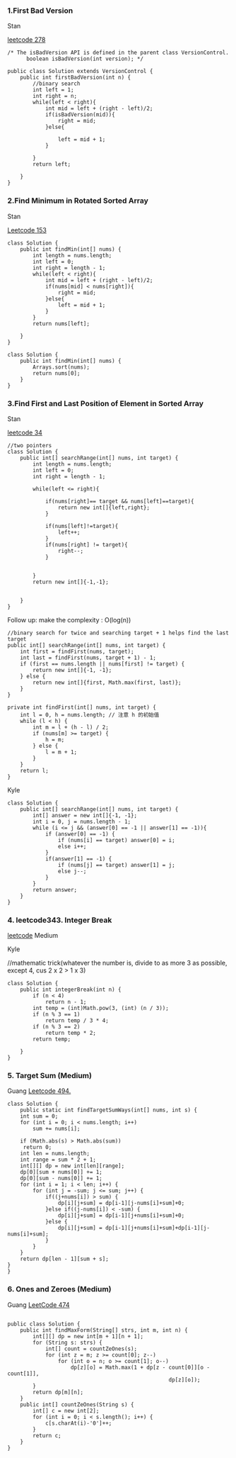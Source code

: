 ### 1.First Bad Version
Stan

[leetcode 278](https://leetcode.com/problems/first-bad-version/)
```
/* The isBadVersion API is defined in the parent class VersionControl.
      boolean isBadVersion(int version); */

public class Solution extends VersionControl {
    public int firstBadVersion(int n) {
        //binary search
        int left = 1;
        int right = n;
        while(left < right){
            int mid = left + (right - left)/2;
            if(isBadVersion(mid)){
                right = mid;
            }else{
                
                left = mid + 1;
            }
                
        }
        return left;
        
    }
}
```

### 2.Find Minimum in Rotated Sorted Array
Stan

[Leetcode 153](https://leetcode.com/problems/find-minimum-in-rotated-sorted-array/)

```
class Solution {
    public int findMin(int[] nums) {
        int length = nums.length;
        int left = 0;
        int right = length - 1;
        while(left < right){
            int mid = left + (right - left)/2;
            if(nums[mid] < nums[right]){
                right = mid;
            }else{
                left = mid + 1;
            }
        }
        return nums[left];

    }
}
```
```
class Solution {
    public int findMin(int[] nums) {
        Arrays.sort(nums);
        return nums[0];
    }
}
```

### 3.Find First and Last Position of Element in Sorted Array
Stan

[leetcode 34](https://leetcode.com/problems/find-first-and-last-position-of-element-in-sorted-array/)
```
//two pointers
class Solution {
    public int[] searchRange(int[] nums, int target) {
        int length = nums.length;
        int left = 0;
        int right = length - 1;
        
        while(left <= right){

            if(nums[right]== target && nums[left]==target){
                return new int[]{left,right};
            }
            
            if(nums[left]!=target){
                left++;
            }
            if(nums[right] != target){
                right--;
            }
            
            
        }
        return new int[]{-1,-1};

        
    }
}
```
Follow up: make the complexity : O(log(n))
```
//binary search for twice and searching target + 1 helps find the last target
public int[] searchRange(int[] nums, int target) {
    int first = findFirst(nums, target);
    int last = findFirst(nums, target + 1) - 1;
    if (first == nums.length || nums[first] != target) {
        return new int[]{-1, -1};
    } else {
        return new int[]{first, Math.max(first, last)};
    }
}

private int findFirst(int[] nums, int target) {
    int l = 0, h = nums.length; // 注意 h 的初始值
    while (l < h) {
        int m = l + (h - l) / 2;
        if (nums[m] >= target) {
            h = m;
        } else {
            l = m + 1;
        }
    }
    return l;
}
```

Kyle
```
class Solution {
    public int[] searchRange(int[] nums, int target) {
        int[] answer = new int[]{-1, -1};
        int i = 0, j = nums.length - 1;
        while (i <= j && (answer[0] == -1 || answer[1] == -1)){
            if (answer[0] == -1) {
                if (nums[i] == target) answer[0] = i;
                else i++;
            }
            if(answer[1] == -1) {
                if (nums[j] == target) answer[1] = j;
                else j--;
            }
        }
        return answer;
    }
}
```

### 4. leetcode343. Integer Break
[leetcode](https://leetcode.com/problems/integer-break/) Medium

Kyle

//mathematic trick(whatever the number is, divide to as more 3 as possible, except 4, cus 2 x 2 > 1 x 3)
```
class Solution {
    public int integerBreak(int n) {
        if (n < 4)
            return n - 1;
        int temp = (int)Math.pow(3, (int) (n / 3));
        if (n % 3 == 1)
            return temp / 3 * 4;
        if (n % 3 == 2)
            return temp * 2;
        return temp;
        
    }
}
```
### 5. Target Sum (Medium)
Guang [Leetcode 494.](https://leetcode.com/problems/target-sum/description/)
```
class Solution {
    public static int findTargetSumWays(int[] nums, int s) {
	int sum = 0;
	for (int i = 0; i < nums.length; i++)
		sum += nums[i];

	if (Math.abs(s) > Math.abs(sum))
     return 0;
	int len = nums.length;
	int range = sum * 2 + 1;
	int[][] dp = new int[len][range];
	dp[0][sum + nums[0]] += 1;
	dp[0][sum - nums[0]] += 1;
	for (int i = 1; i < len; i++) {
		for (int j = -sum; j <= sum; j++) {
			if((j+nums[i]) > sum) {
				dp[i][j+sum] = dp[i-1][j-nums[i]+sum]+0;
			}else if((j-nums[i]) < -sum) {
				dp[i][j+sum] = dp[i-1][j+nums[i]+sum]+0;
			}else {
				dp[i][j+sum] = dp[i-1][j+nums[i]+sum]+dp[i-1][j-nums[i]+sum];
			}
		}
	}
	return dp[len - 1][sum + s];
}
}
```
### 6. Ones and Zeroes (Medium)
Guang [LeetCode 474](https://leetcode.com/problems/ones-and-zeroes/description/)
```

public class Solution {
    public int findMaxForm(String[] strs, int m, int n) {
        int[][] dp = new int[m + 1][n + 1];
        for (String s: strs) {
            int[] count = countZeOnes(s);
            for (int z = m; z >= count[0]; z--)
                for (int o = n; o >= count[1]; o--)
                    dp[z][o] = Math.max(1 + dp[z - count[0]][o - count[1]], 
                                                   dp[z][o]);
        }
        return dp[m][n];
    }
    public int[] countZeOnes(String s) {
        int[] c = new int[2];
        for (int i = 0; i < s.length(); i++) {
            c[s.charAt(i)-'0']++;
        }
        return c;
    }
}
```
